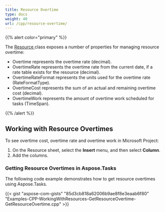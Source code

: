 ```yaml
---
title: Resource Overtime
type: docs
weight: 40
url: /cpp/resource-overtime/
---
```


{{% alert color="primary" %}} 

The [Resource ](https://apireference.aspose.com/cpp/tasks/class/aspose.tasks.resource/)class exposes a number of properties for managing resource overtime:

- Overtime represents the overtime rate (decimal).
- OvertimeRate represents the overtime rate from the current date, if a rate table exists for the resource (decimal).
- OvertimeRateFormat represents the units used for the overtime rate (RateFormatType).
- OvertimeCost represents the sum of an actual and remaining overtime cost (decimal).
- OvertimeWork represents the amount of overtime work scheduled for tasks (TimeSpan).

{{% /alert %}} 
## **Working with Resource Overtimes**
To see overtime cost, overtime rate and overtime work in Microsoft Project:

1. On the Resource sheet, select the **Insert** menu, and then select **Column**.
2. Add the columns.
### **Getting Resource Overtimes in Aspose.Tasks**
The following code example demonstrates how to get resource overtimes using Aspose.Tasks.

{{< gist "aspose-com-gists" "85d3cb818a62006b9ae8f8e3eaab6f80" "Examples-CPP-WorkingWithResources-GetResourceOvertime-GetResourceOvertime.cpp" >}}
